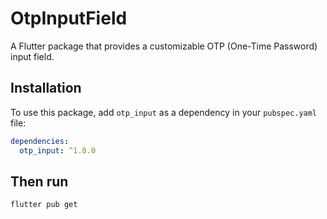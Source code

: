 # OtpInputField

A Flutter package that provides a customizable OTP (One-Time Password) input field.

## Installation

To use this package, add `otp_input` as a dependency in your `pubspec.yaml` file:

```yaml
dependencies:
  otp_input: ^1.0.0
```

## Then run

```
flutter pub get
```
